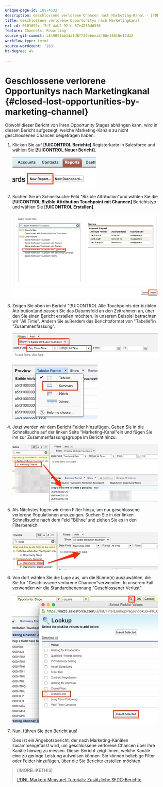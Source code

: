 ```yaml
---
unique-page-id: 18874632
description: Geschlossene verlorene Chancen nach Marketing-Kanal - [!DNL Marketo Measure]
title: Geschlossene verlorene Opportunitys nach Marketingkanal
exl-id: 010169fc-f7e7-4ab2-92fe-87e4250dd536
feature: Channels, Reporting
source-git-commit: b84909fbb34a1d8f739ebeea3400ef8816e17d32
workflow-type: tm+mt
source-wordcount: '263'
ht-degree: 4%

---
```


# Geschlossene verlorene Opportunitys nach Marketingkanal {#closed-lost-opportunities-by-marketing-channel}

Obwohl dieser Bericht von Ihren Opportunity Stages abhängen kann, wird in diesem Bericht aufgezeigt, welche Marketing-Kanäle zu nicht geschlossenen Chancen beigetragen haben.

1. Klicken Sie auf **[!UICONTROL Berichte]** Registerkarte in Salesforce und wählen Sie **[!UICONTROL Neuer Bericht]**.

   ![](assets/1-3.jpg)

1. Suchen Sie im Schnellsuche-Feld &quot;Bizible Attribution&quot;und wählen Sie die **[!UICONTROL Bizible Attribution Touchpoint mit Chancen]** Berichtstyp und wählen Sie **[!UICONTROL Erstellen]**.

   ![](assets/2-3.jpg)

1. Zeigen Sie oben im Bericht &quot;[!UICONTROL Alle Touchpoints der biziblen Attribution]und passen Sie das Datumsfeld an den Zeitrahmen an, über den Sie einen Bericht erstellen möchten. In unserem Beispiel betrachten wir &quot;All Time&quot;. Ändern Sie außerdem das Berichtsformat von &quot;Tabelle&quot;in &quot;Zusammenfassung&quot;.

   ![](assets/3-3.jpg)

   ![](assets/4-2.jpg)

1. Jetzt werden wir dem Bericht Felder hinzufügen. Geben Sie in die Schnellsuche auf der linken Seite &quot;Marketing-Kanal&quot;ein und fügen Sie ihn zur Zusammenfassungsgruppe im Bericht hinzu.

   ![](assets/5.jpg)

1. Als Nächstes fügen wir einen Filter hinzu, um nur geschlossene verlorene Populationen anzuzeigen. Suchen Sie in der linken Schnellsuche nach dem Feld &quot;Bühne&quot;und ziehen Sie es in den Filterbereich.

   ![](assets/6.jpg)

1. Von dort wählen Sie die Lupe aus, um die Bühne(n) auszuwählen, die Sie für &quot;Geschlossene verlorene Chancen&quot;verwenden. In unserem Fall verwenden wir die Standardbenennung &quot;Geschlossener Verlust&quot;.

   ![](assets/7.jpg)

1. Nun, führen Sie den Bericht aus!

   Dies ist ein Angebotsbericht, der nach Marketing-Kanälen zusammengefasst wird, um geschlossene verlorene Chancen über Ihre Kanäle hinweg zu messen. Dieser Bericht zeigt Ihnen, welche Kanäle eine zu geringe Leistung aufweisen können. Sie können beliebige Filter oder Felder hinzufügen, über die Sie Berichte erstellen möchten.

>[!MORELIKETHIS]
>
>[[!DNL Marketo Measure] Tutorials: Zusätzliche SFDC-Berichte](https://experienceleague.adobe.com/en/docs/marketo-measure-learn/tutorials/onboarding/marketo-measure-102/addtional-salesforce-reports)
